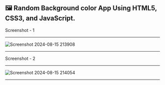 ## 🖼️ Random Background color App Using HTML5, CSS3, and JavaScript.

Screenshot - 1

<hr>

![Screenshot 2024-08-15 213908](https://github.com/user-attachments/assets/a2a64933-ad70-4ead-86da-436690fb2f20)

<hr>

Screenshot - 2

<hr>

![Screenshot 2024-08-15 214054](https://github.com/user-attachments/assets/02864b67-1157-4b3f-94ed-24641431d3e6)

<hr>
